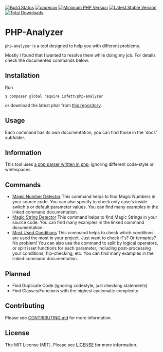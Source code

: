 [![Build Status](https://img.shields.io/travis/isfett/php-analyzer/master?style=flat-square)](https://travis-ci.org/isfett/php-analyzer)
[![codecov](https://img.shields.io/codecov/c/github/isfett/php-analyzer?style=flat-square)](https://codecov.io/gh/isfett/php-analyzer)
[![Minimum PHP Version](https://img.shields.io/badge/php-%3E%3D%207.1-8892BF.svg?style=flat-square)](https://php.net/)
[![Latest Stable Version](https://poser.pugx.org/isfett/php-analyzer/v/stable)](https://packagist.org/packages/isfett/php-analyzer)
[![Total Downloads](https://poser.pugx.org/isfett/php-analyzer/downloads)](https://packagist.org/packages/isfett/php-analyzer)
# PHP-Analyzer

`php-analyzer` is a tool designed to help you with different problems.

Mostly I found that I wanted to resolve them while doing my job. For details check the documented commands below.

## Installation
Run
```
$ composer global require isfett/php-analyzer
```
or download the latest phar from [this repository](https://github.com/isfett/php-analyzer/releases).

## Usage
Each command has its own documentation; you can find those in the 'docs' subfolder.

## Information
This tool uses [a php parser written in php](https://github.com/nikic/PHP-Parser), ignoring different code-style or whitespaces. 

## Commands
- [Magic Number Detector](docs/MagicNumberDetector.md) This command helps to find Magic Numbers in your source code. You can also specify to check only case's inside switch's or default parameter values. You can find many examples in the linked command documentation.
- [Magic String Detector](docs/MagicStringDetector.md) This command helps to find Magic Strings in your source code. You can find many examples in the linked command documentation.
- [Most Used Conditions](docs/MostUsedConditions.md) This command helps to check which conditions are used the most in your project. Just want to check if's? Or ternaries? No problem! You can also use the command to split by logical operators, or split isset functions for each parameter, including post-processing your conditions, flip-checking, etc. You can find many examples in the linked command documentation.

## Planned
- Find Duplicate Code (ignoring codestyle, just checking statements)
- Find Classes/Functions with the highest cyclomatic complexity

## Contributing
Please see [CONTRIBUTING.md](CONTRIBUTING.md) for more information.

## License
The MIT License (MIT). Please see [LICENSE](LICENSE) for more information.
